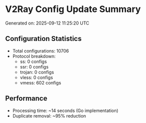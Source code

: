 # V2Ray Config Update Summary
Generated on: 2025-09-12 11:25:20 UTC

## Configuration Statistics
- Total configurations: 10706
- Protocol breakdown:
  - ss: 0 configs
  - ssr: 0 configs
  - trojan: 0 configs
  - vless: 0 configs
  - vmess: 602 configs

## Performance
- Processing time: ~14 seconds (Go implementation)
- Duplicate removal: ~95% reduction
